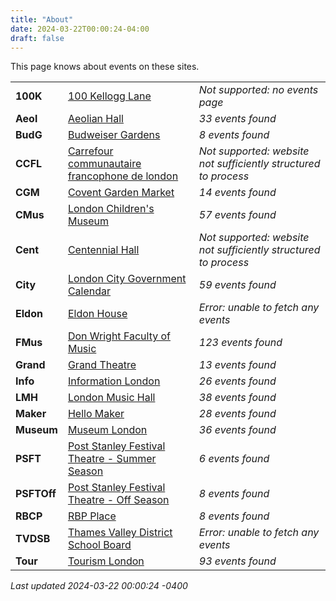 ```yaml
---
title: "About"
date: 2024-03-22T00:00:24-04:00
draft: false
---
```


This page knows about events on these sites.

|   |       | |
|:--------------|:------|:--|
| **100K** | [100 Kellogg Lane]() | *Not supported: no events page*
| **Aeol** | [Aeolian Hall](https://aeolianhall.ca/events/) | *33 events found*
| **BudG** | [Budweiser Gardens](https://www.budweisergardens.com/events) | *8 events found*
| **CCFL** | [Carrefour communautaire francophone de london]() | *Not supported: website not sufficiently structured to process*
| **CGM** | [Covent Garden Market](https://coventmarket.com/events/) | *14 events found*
| **CMus** | [London Children's Museum](https://www.londonchildrensmuseum.ca/events) | *57 events found*
| **Cent** | [Centennial Hall]() | *Not supported: website not sufficiently structured to process*
| **City** | [London City Government Calendar](https://london.ca/government/calendar) | *59 events found*
| **Eldon** | [Eldon House](https://eldonhouse.ca/events/) | *Error: unable to fetch any events*
| **FMus** | [Don Wright Faculty of Music](http://www.events.westernu.ca/events/music/) | *123 events found*
| **Grand** | [Grand Theatre](https://www.grandtheatre.com/events) | *13 events found*
| **Info** | [Information London](https://www.informationlondon.ca/Event/List) | *26 events found*
| **LMH** | [London Music Hall](http://londonmusichall.com/upcoming-events/) | *38 events found*
| **Maker** | [Hello Maker](https://www.hellomaker.ca/events) | *28 events found*
| **Museum** | [Museum London](https://museumlondon.ca/programs-events) | *36 events found*
| **PSFT** | [Post Stanley Festival Theatre - Summer Season](https://psft.ca/schedule/summer-season/) | *6 events found*
| **PSFTOff** | [Post Stanley Festival Theatre - Off Season](https://psft.ca/schedule/off-season-events/) | *8 events found*
| **RBCP** | [RBP Place](https://www.rbcplacelondon.com/events) | *8 events found*
| **TVDSB** | [Thames Valley District School Board](https://calendar.tvdsb.ca/) | *Error: unable to fetch any events*
| **Tour** | [Tourism London](https://www.londontourism.ca/events/all-events) | *93 events found*

_Last updated 2024-03-22 00:00:24 -0400_
